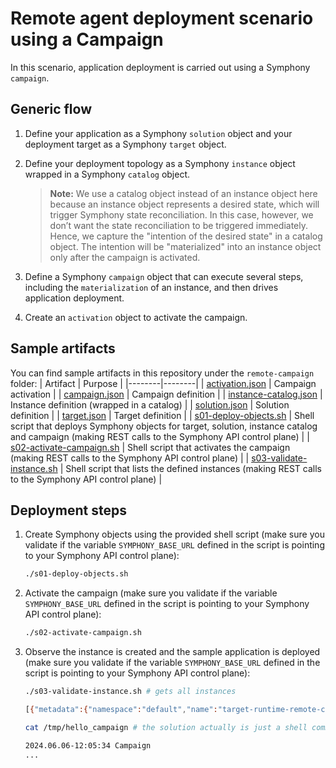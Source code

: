 # Remote agent deployment scenario using a Campaign

In this scenario, application deployment is carried out using a Symphony `campaign`. 

## Generic flow

1. Define your application as a Symphony `solution` object and your deployment target as a Symphony `target` object.

2. Define your deployment topology as a Symphony `instance` object wrapped in a Symphony `catalog` object. 
    > **Note:** We use a catalog object instead of an instance object here because an instance object represents a desired state, which will trigger Symphony state reconciliation. In this case, however, we don’t want the state reconciliation to be triggered immediately. Hence, we capture the "intention of the desired state" in a catalog object. The intention will be "materialized" into an instance object only after the campaign is activated.

3. Define a Symphony `campaign` object that can execute several steps, including the `materialization` of an instance, and then drives application deployment.

4. Create an `activation` object to activate the campaign.


## Sample artifacts
You can find sample artifacts in this repository under the `remote-campaign` folder:
| Artifact | Purpose |
|--------|--------|
| [activation.json](../remote-campaign/activation.json) | Campaign activation |
| [campaign.json](../remote-campaign/campaign.json) | Campaign definition |
| [instance-catalog.json](../remote-campaign/instance-catalog.json) | Instance definition (wrapped in a catalog) |
| [solution.json](../remote-campaign/solution.json) | Solution definition |
| [target.json](../remote-campaign/target.json) | Target definition |
| [s01-deploy-objects.sh](../remote-campaign/s01-deploy-objects.sh) | Shell script that deploys Symphony objects for target, solution, instance catalog and campaign (making REST calls to the Symphony API control plane) |
| [s02-activate-campaign.sh](../remote-campaign/s02-activate-campaign.sh) | Shell script that activates the campaign (making REST calls to the Symphony API control plane) |
| [s03-validate-instance.sh](../remote-campaign/s03-validate-instance.sh) | Shell script that lists the defined instances (making REST calls to the Symphony API control plane) |

## Deployment steps

1. Create Symphony objects using the provided shell script (make sure you validate if the variable `SYMPHONY_BASE_URL` defined in the script is pointing to your Symphony API control plane):
    ```bash
    ./s01-deploy-objects.sh
    ```

2. Activate the campaign (make sure you validate if the variable `SYMPHONY_BASE_URL` defined in the script is pointing to your Symphony API control plane):
    ```bash
    ./s02-activate-campaign.sh
    ```

3. Observe the instance is created and the sample application is deployed (make sure you validate if the variable `SYMPHONY_BASE_URL` defined in the script is pointing to your Symphony API control plane):
    ```bash
    ./s03-validate-instance.sh # gets all instances

    [{"metadata":{"namespace":"default","name":"target-runtime-remote-campaign-cmd-instance"},"spec":{"solution":"target-runtime-remote-campaign-cmd-solution","target":{"name":"remote-cmd"},"generation":"1"},"status":{"provisioningStatus":{"operationId":"","status":"","error":{}},"lastModified":"0001-01-01T00:00:00Z"}}]

    cat /tmp/hello_campaign # the solution actually is just a shell command appending a line to this file

    2024.06.06-12:05:34 Campaign
    ...
    ```
